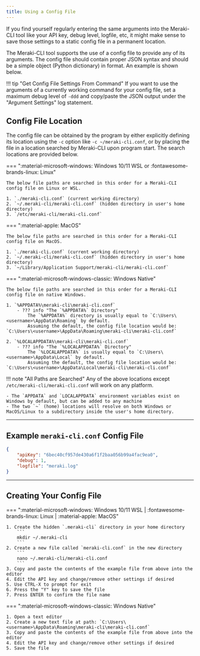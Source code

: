```yaml
---
title: Using a Config File
---
```


If you find yourself regularly entering the same arguments into the Meraki-CLI tool like your API key, debug level, logfile, etc, it might make sense to save those settings to a static config file in a permanent location.

The Meraki-CLI tool supports the use of a config file to provide any of its arguments. The config file should contain proper JSON syntax and should be a simple object (Python dictionary) in format. An example is shown below.

!!! tip "Get Config File Settings From Command"
    If you want to use the arguments of a currently working command for your config file, set a maximum debug level of `-ddd` and copy/paste the JSON output under the "Argument Settings" log statement.

## Config File Location

The config file can be obtained by the program by either explicitly defining its location using the `-c` option like `-c ~/meraki-cli.conf`, or by placing the file in a location searched by Meraki-CLI upon program start. The search locations are provided below.

=== ":material-microsoft-windows: Windows 10/11 WSL or :fontawesome-brands-linux: Linux"

    The below file paths are searched in this order for a Meraki-CLI config file on Linux or WSL.

    1. `./meraki-cli.conf` (current working directory)
    2. `~/.meraki-cli/meraki-cli.conf` (hidden directory in user's home directory)
    3. `/etc/meraki-cli/meraki-cli.conf`

=== ":material-apple: MacOS"

    The below file paths are searched in this order for a Meraki-CLI config file on MacOS.

    1. `./meraki-cli.conf` (current working directory)
    2. `~/.meraki-cli/meraki-cli.conf` (hidden directory in user's home directory)
    3. `~/Library/Application Support/meraki-cli/meraki-cli.conf`

=== ":material-microsoft-windows-classic: Windows Native"

    The below file paths are searched in this order for a Meraki-CLI config file on native Windows.

    1. `%APPDATA%\meraki-cli\meraki-cli.conf`
        - ??? info "The `%APPDATA%` Directory"
            The `%APPDATA%` directory is usually equal to `C:\Users\<username>\AppData\Roaming` by default.
            Assuming the default, the config file location would be: `C:\Users\<username>\AppData\Roaming\meraki-cli\meraki-cli.conf`

    2. `%LOCALAPPDATA%\meraki-cli\meraki-cli.conf`
        - ??? info "The `%LOCALAPPDATA%` Directory"
            The `%LOCALAPPDATA%` is usually equal to `C:\Users\<username>\AppData\Local` by default.
            Assuming the default, the config file location would be: `C:\Users\<username>\AppData\Local\meraki-cli\meraki-cli.conf`

!!! note "All Paths are Searched"
    Any of the above locations except `/etc/meraki-cli/meraki-cli.conf` will work on any platform.

    - The `APPDATA` and `LOCALAPPDATA` environment variables exist on Windows by default, but can be added to any machine
    - The two `~` (home) locations will resolve on both Windows or MacOS/Linux to a subdirectory inside the user's home directory.


---

## Example `meraki-cli.conf` Config File

```json
{
    "apiKey": "6bec40cf957de430a6f1f2baa056b99a4fac9ea0",
    "debug": 1,
    "logfile": "meraki.log"
}
```

---

## Creating Your Config File

=== ":material-microsoft-windows: Windows 10/11 WSL | :fontawesome-brands-linux: Linux | :material-apple: MacOS"

    1. Create the hidden `.meraki-cli` directory in your home directory
        ```
        mkdir ~/.meraki-cli
        ```
    2. Create a new file called `meraki-cli.conf` in the new directory
        ```
        nano ~/.meraki-cli/meraki-cli.conf
        ```
    3. Copy and paste the contents of the example file from above into the editor
    4. Edit the API key and change/remove other settings if desired
    5. Use CTRL-X to prompt for exit
    6. Press the "Y" key to save the file
    7. Press ENTER to confirm the file name

=== ":material-microsoft-windows-classic: Windows Native"

    1. Open a text editor
    2. Create a new text file at path: `C:\Users\<username>\AppData\Roaming\meraki-cli\meraki-cli.conf`
    3. Copy and paste the contents of the example file from above into the editor
    4. Edit the API key and change/remove other settings if desired
    5. Save the file
